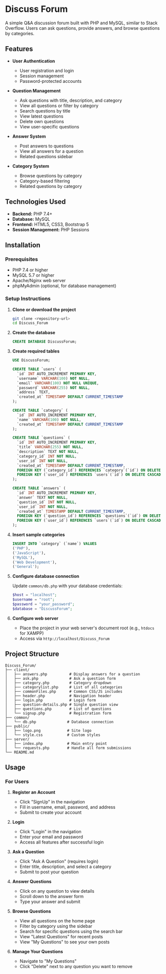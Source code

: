 # Discuss Forum

A simple Q&A discussion forum built with PHP and MySQL, similar to Stack Overflow. Users can ask questions, provide answers, and browse questions by categories.

## Features

- **User Authentication**
  - User registration and login
  - Session management
  - Password-protected accounts

- **Question Management**
  - Ask questions with title, description, and category
  - View all questions or filter by category
  - Search questions by title
  - View latest questions
  - Delete own questions
  - View user-specific questions

- **Answer System**
  - Post answers to questions
  - View all answers for a question
  - Related questions sidebar

- **Category System**
  - Browse questions by category
  - Category-based filtering
  - Related questions by category

## Technologies Used

- **Backend:** PHP 7.4+
- **Database:** MySQL
- **Frontend:** HTML5, CSS3, Bootstrap 5
- **Session Management:** PHP Sessions

## Installation

### Prerequisites

- PHP 7.4 or higher
- MySQL 5.7 or higher
- Apache/Nginx web server
- phpMyAdmin (optional, for database management)

### Setup Instructions

1. **Clone or download the project**
   ```bash
   git clone <repository-url>
   cd Discuss_Forum
   ```

2. **Create the database**
   ```sql
   CREATE DATABASE DiscussForum;
   ```

3. **Create required tables**
   ```sql
   USE DiscussForum;

   CREATE TABLE `users` (
     `id` INT AUTO_INCREMENT PRIMARY KEY,
     `username` VARCHAR(100) NOT NULL,
     `email` VARCHAR(100) NOT NULL UNIQUE,
     `password` VARCHAR(255) NOT NULL,
     `address` TEXT,
     `created_at` TIMESTAMP DEFAULT CURRENT_TIMESTAMP
   );

   CREATE TABLE `category` (
     `id` INT AUTO_INCREMENT PRIMARY KEY,
     `name` VARCHAR(100) NOT NULL,
     `created_at` TIMESTAMP DEFAULT CURRENT_TIMESTAMP
   );

   CREATE TABLE `questions` (
     `id` INT AUTO_INCREMENT PRIMARY KEY,
     `title` VARCHAR(255) NOT NULL,
     `description` TEXT NOT NULL,
     `category_id` INT NOT NULL,
     `user_id` INT NOT NULL,
     `created_at` TIMESTAMP DEFAULT CURRENT_TIMESTAMP,
     FOREIGN KEY (`category_id`) REFERENCES `category`(`id`) ON DELETE CASCADE,
     FOREIGN KEY (`user_id`) REFERENCES `users`(`id`) ON DELETE CASCADE
   );

   CREATE TABLE `answers` (
     `id` INT AUTO_INCREMENT PRIMARY KEY,
     `answer` TEXT NOT NULL,
     `question_id` INT NOT NULL,
     `user_id` INT NOT NULL,
     `created_at` TIMESTAMP DEFAULT CURRENT_TIMESTAMP,
     FOREIGN KEY (`question_id`) REFERENCES `questions`(`id`) ON DELETE CASCADE,
     FOREIGN KEY (`user_id`) REFERENCES `users`(`id`) ON DELETE CASCADE
   );
   ```

4. **Insert sample categories**
   ```sql
   INSERT INTO `category` (`name`) VALUES 
   ('PHP'),
   ('JavaScript'),
   ('MySQL'),
   ('Web Development'),
   ('General');
   ```

5. **Configure database connection**
   
   Update `common/db.php` with your database credentials:
   ```php
   $host = "localhost";
   $username = "root";
   $password = "your_password";
   $database = "DiscussForum";
   ```

6. **Configure web server**
   
   - Place the project in your web server's document root (e.g., `htdocs` for XAMPP)
   - Access via `http://localhost/Discuss_Forum`

## Project Structure

```
Discuss_Forum/
├── client/
│   ├── answers.php          # Display answers for a question
│   ├── ask.php              # Ask a question form
│   ├── category.php         # Category dropdown
│   ├── categorylist.php     # List of all categories
│   ├── commonFiles.php      # Common CSS/JS includes
│   ├── header.php           # Navigation header
│   ├── login.php            # Login form
│   ├── question-details.php # Single question view
│   ├── questions.php        # List of questions
│   └── signup.php           # Registration form
├── common/
│   └── db.php              # Database connection
├── public/
│   ├── logo.png            # Site logo
│   └── style.css           # Custom styles
├── server/
│   ├── index.php           # Main entry point
│   └── requests.php        # Handle all form submissions
└── README.md
```

## Usage

### For Users

1. **Register an Account**
   - Click "SignUp" in the navigation
   - Fill in username, email, password, and address
   - Submit to create your account

2. **Login**
   - Click "Login" in the navigation
   - Enter your email and password
   - Access all features after successful login

3. **Ask a Question**
   - Click "Ask A Question" (requires login)
   - Enter title, description, and select a category
   - Submit to post your question

4. **Answer Questions**
   - Click on any question to view details
   - Scroll down to the answer form
   - Type your answer and submit

5. **Browse Questions**
   - View all questions on the home page
   - Filter by category using the sidebar
   - Search for specific questions using the search bar
   - View "Latest Questions" for recent posts
   - View "My Questions" to see your own posts

6. **Manage Your Questions**
   - Navigate to "My Questions"
   - Click "Delete" next to any question you want to remove
